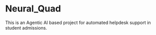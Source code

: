 # Neural_Quad  
This is an Agentic AI based project for automated helpdesk support in student admissions.
